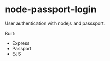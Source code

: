 # node-passport-login
User authentication with nodejs and passsport.

Built:
- Express
- Passport
- EJS
